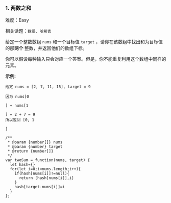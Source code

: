 ### 1. 两数之和

难度：Easy

相关话题：`数组`、`哈希表`

给定一个整数数组  `nums` 和一个目标值  `target` ，请你在该数组中找出和为目标值的那**两个** 整数，并返回他们的数组下标。



你可以假设每种输入只会对应一个答案。但是，你不能重复利用这个数组中同样的元素。



**示例:** 



```
给定 nums = [2, 7, 11, 15], target = 9

因为 nums[0

] + nums[1

] = 2 + 7 = 9
所以返回 [0, 1

]
```

```
/**
 * @param {number[]} nums
 * @param {number} target
 * @return {number[]}
 */
var twoSum = function(nums, target) {
  let hash={}
  for(let i=0;i<nums.length;i++){
    if(hash[nums[i]]!=null){
      return [hash[nums[i]],i]
    }
    hash[target-nums[i]]=i
  }
};
```

